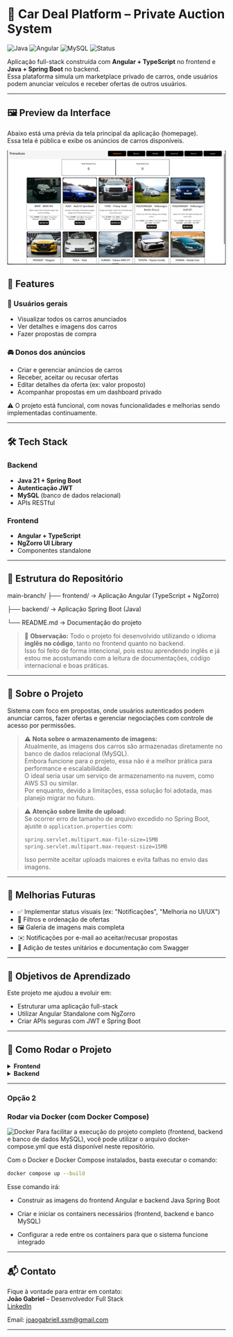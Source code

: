 # 🚗 Car Deal Platform – Private Auction System

![Java](https://img.shields.io/badge/Backend-Java%2021-blue)
![Angular](https://img.shields.io/badge/Frontend-Angular%2019-red)
![MySQL](https://img.shields.io/badge/Database-MySQL-blue)
![Status](https://img.shields.io/badge/Status-Em%20Desenvolvimento-yellow)


Aplicação full-stack construída com **Angular + TypeScript** no frontend e **Java + Spring Boot** no backend.  
Essa plataforma simula um marketplace privado de carros, onde usuários podem anunciar veículos e receber ofertas de outros usuários.

---

## 🖼️ Preview da Interface

Abaixo está uma prévia da tela principal da aplicação (homepage).  
Essa tela é pública e exibe os anúncios de carros disponíveis.

<p align="center">
  <img src="https://raw.githubusercontent.com/404GabrielDev/Projeto-Marketplace-de-Carros/frontend/docs/Screenshot1.png" alt="Screenshot da Homepage" width="800">
</p>

## 📌 Features

### 👤 Usuários gerais
- Visualizar todos os carros anunciados
- Ver detalhes e imagens dos carros
- Fazer propostas de compra

### 🚘 Donos dos anúncios
- Criar e gerenciar anúncios de carros
- Receber, aceitar ou recusar ofertas
- Editar detalhes da oferta (ex: valor proposto)
- Acompanhar propostas em um dashboard privado

⚠️ O projeto está funcional, com novas funcionalidades e melhorias sendo implementadas continuamente.

---

## 🛠️ Tech Stack

### Backend
- **Java 21 + Spring Boot**
- **Autenticação JWT**
- **MySQL** (banco de dados relacional)
- APIs RESTful

### Frontend
- **Angular + TypeScript**
- **NgZorro UI Library**
- Componentes standalone

---

## 📂 Estrutura do Repositório

main-branch/
├── frontend/    → Aplicação Angular (TypeScript + NgZorro)

├── backend/     → Aplicação Spring Boot (Java)

└── README.md    → Documentação do projeto



> 🧠 **Observação:** Todo o projeto foi desenvolvido utilizando o idioma **inglês no código**, tanto no frontend quanto no backend.  
> Isso foi feito de forma intencional, pois estou aprendendo inglês e já estou me acostumando com a leitura de documentações, código internacional e boas práticas.

---

## 🧠 Sobre o Projeto

Sistema com foco em propostas, onde usuários autenticados podem anunciar carros, fazer ofertas e gerenciar negociações com controle de acesso por permissões.

> ⚠️ **Nota sobre o armazenamento de imagens:**  
> Atualmente, as imagens dos carros são armazenadas diretamente no banco de dados relacional (MySQL).  
> Embora funcione para o projeto, essa não é a melhor prática para performance e escalabilidade.  
> O ideal seria usar um serviço de armazenamento na nuvem, como AWS S3 ou similar.  
> Por enquanto, devido a limitações, essa solução foi adotada, mas planejo migrar no futuro.

> ⚠️ **Atenção sobre limite de upload:**  
> Se ocorrer erro de tamanho de arquivo excedido no Spring Boot, ajuste o `application.properties` com:  
> ```properties
> spring.servlet.multipart.max-file-size=15MB
> spring.servlet.multipart.max-request-size=15MB
> ```  
> Isso permite aceitar uploads maiores e evita falhas no envio das imagens.
---

## 🔧 Melhorias Futuras

- ✅ Implementar status visuais (ex: "Notificações", "Melhoria no UI/UX")
- 🔄 Filtros e ordenação de ofertas
- 🖼️ Galeria de imagens mais completa
- ✉️ Notificações por e-mail ao aceitar/recusar propostas
- 🧪 Adição de testes unitários e documentação com Swagger

---

## 🎯 Objetivos de Aprendizado

Este projeto me ajudou a evoluir em:
- Estruturar uma aplicação full-stack
- Utilizar Angular Standalone com NgZorro
- Criar APIs seguras com JWT e Spring Boot

---

## 🚀 Como Rodar o Projeto

<details>
  <summary><strong>Frontend</strong></summary>

  1. Navegue até `frontend/sellcar_angular/sellcar_angular`
  2. Execute `npm install`
  4. Rode com `ng serve`

</details>

<details>
  <summary><strong>Backend</strong></summary>

  1. Navegue até `backend/`
  2. Configure o `application.properties` com seu MySQL
  3. Rode a aplicação Spring Boot

</details>

---

### Opção 2

### Rodar via Docker (com Docker Compose)
![Docker](https://img.shields.io/badge/docker-%230db7ed.svg?style=for-the-badge&logo=docker&logoColor=white)
Para facilitar a execução do projeto completo (frontend, backend e banco de dados MySQL), você pode utilizar o arquivo docker-compose.yml que está disponível neste repositório.

Com o Docker e Docker Compose instalados, basta executar o comando:
```bash
docker compose up --build
```

Esse comando irá:

* Construir as imagens do frontend Angular e backend Java Spring Boot

* Criar e iniciar os containers necessários (frontend, backend e banco MySQL)

* Configurar a rede entre os containers para que o sistema funcione integrado

---

## 📬 Contato

Fique à vontade para entrar em contato:  
**João Gabriel** – Desenvolvedor Full Stack  
[LinkedIn](https://www.linkedin.com/in/jo%C3%A3o-gabriel-s-b22407365/)

Email: joaogabriell.ssm@gmail.com

---
